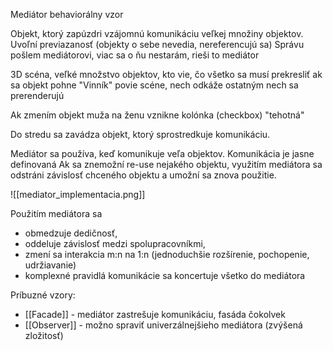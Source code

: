 Mediátor
behaviorálny vzor

Objekt, ktorý zapúzdri vzájomnú komunikáciu veľkej množiny objektov.
Uvoľní previazanosť (objekty o sebe nevedia, nereferencujú sa)
Správu pošlem mediátorovi, viac sa o ňu nestarám, rieši to mediátor

3D scéna, veľké množstvo objektov, kto vie, čo všetko sa musí prekresliť ak sa objekt pohne
"Vinník" povie scéne, nech odkáže ostatným nech sa prerenderujú

Ak zmením objekt muža na ženu vznikne kolónka (checkbox) "tehotná"

Do stredu sa zavádza objekt, ktorý sprostredkuje komunikáciu.

Mediátor sa používa, keď komunikuje veľa objektov. Komunikácia je jasne definovaná
Ak sa znemožní re-use nejakého objektu, využitím mediátora sa odstráni závislosť chceného objektu a umožní sa znova použitie.

![[mediator_implementacia.png]]

Použitím mediátora sa 
- obmedzuje dedičnosť, 
- oddeluje závislosť medzi spolupracovníkmi, 
- zmení sa interakcia m:n na 1:n (jednoduchšie rozšírenie, pochopenie, udržiavanie)
- komplexné pravidlá komunikácie sa koncertuje všetko do mediátora

Príbuzné vzory:
- [[Facade]] - mediátor zastrešuje komunikáciu, fasáda čokolvek
- [[Observer]] - možno spraviť univerzálnejšieho mediátora (zvýšená zložitosť)
